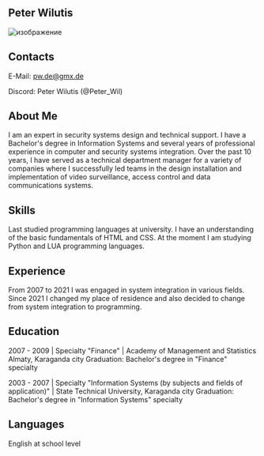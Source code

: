 ## Peter Wilutis

![изображение](https://github.com/Peter-Wil/rsschool-cv/assets/173402610/b968f2b9-254d-455c-a07a-e188f099053d)

## Contacts
E-Mail: pw.de@gmx.de

Discord: Peter Wilutis (@Peter_Wil)

## About Me
I am an expert in security systems design and technical support. 
I have a Bachelor's degree in Information Systems and several years of professional experience in computer and security systems integration. 
Over the past 10 years, I have served as a technical department manager for a variety of companies where I successfully led teams in the design 
installation and implementation of video surveillance, access control and data communications systems.

## Skills
Last studied programming languages at university. 
I have an understanding of the basic fundamentals of HTML and CSS. At the moment I am studying Python and LUA programming languages.

## Experience
From 2007 to 2021 I was engaged in system integration in various fields. 
Since 2021 I changed my place of residence and also decided to change from system integration to programming. 

## Education
2007 - 2009 | Specialty "Finance" | Academy of Management and Statistics Almaty, Karaganda city
Graduation: Bachelor's degree in "Finance" specialty

2003 - 2007 | Specialty "Information Systems (by subjects and fields of application)" | State Technical University, Karaganda city
Graduation: Bachelor's degree in "Information Systems" specialty

## Languages
English at school level
